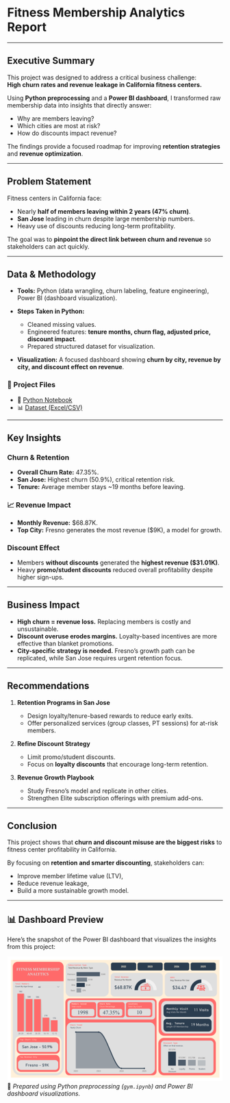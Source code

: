 # Fitness Membership Analytics Report  

---

## Executive Summary  
This project was designed to address a critical business challenge:  
**High churn rates and revenue leakage in California fitness centers.**  

Using **Python preprocessing** and a **Power BI dashboard**, I transformed raw membership data into insights that directly answer:  
- Why are members leaving?  
- Which cities are most at risk?  
- How do discounts impact revenue?  

The findings provide a focused roadmap for improving **retention strategies** and **revenue optimization**.  

---

## Problem Statement  
Fitness centers in California face:  
- Nearly **half of members leaving within 2 years (47% churn)**.  
- **San Jose** leading in churn despite large membership numbers.  
- Heavy use of discounts reducing long-term profitability.  

The goal was to **pinpoint the direct link between churn and revenue** so stakeholders can act quickly.  

---

## Data & Methodology  
- **Tools:** Python (data wrangling, churn labeling, feature engineering), Power BI (dashboard visualization).  
- **Steps Taken in Python:**  
  - Cleaned missing values.  
  - Engineered features: **tenure months, churn flag, adjusted price, discount impact**.  
  - Prepared structured dataset for visualization.  

- **Visualization:** A focused dashboard showing **churn by city, revenue by city, and discount effect on revenue**.  

### 📂 Project Files  
- 📘 [Python Notebook](preprocessing.ipynb) 
- 📊 [Dataset (Excel/CSV)](Fitness_Membership_Dataset.xlsx)

---

## Key Insights  

### Churn & Retention  
- **Overall Churn Rate:** 47.35%.  
- **San Jose:** Highest churn (50.9%), critical retention risk.  
- **Tenure:** Average member stays ~19 months before leaving.  

### 📈 Revenue Impact  
- **Monthly Revenue:** $68.87K.  
- **Top City:** Fresno generates the most revenue ($9K), a model for growth.  

### Discount Effect  
- Members **without discounts** generated the **highest revenue ($31.01K)**.  
- Heavy **promo/student discounts** reduced overall profitability despite higher sign-ups.  

---

## Business Impact  
- **High churn = revenue loss.** Replacing members is costly and unsustainable.  
- **Discount overuse erodes margins.** Loyalty-based incentives are more effective than blanket promotions.  
- **City-specific strategy is needed.** Fresno’s growth path can be replicated, while San Jose requires urgent retention focus.  

---

## Recommendations  
1. **Retention Programs in San Jose**  
   - Design loyalty/tenure-based rewards to reduce early exits.  
   - Offer personalized services (group classes, PT sessions) for at-risk members.  

2. **Refine Discount Strategy**  
   - Limit promo/student discounts.  
   - Focus on **loyalty discounts** that encourage long-term retention.  

3. **Revenue Growth Playbook**  
   - Study Fresno’s model and replicate in other cities.  
   - Strengthen Elite subscription offerings with premium add-ons.  

---

## Conclusion  
This project shows that **churn and discount misuse are the biggest risks** to fitness center profitability in California.  

By focusing on **retention and smarter discounting**, stakeholders can:  
- Improve member lifetime value (LTV),  
- Reduce revenue leakage,  
- Build a more sustainable growth model.  

---
## 📊 Dashboard Preview  

Here’s the snapshot of the Power BI dashboard that visualizes the insights from this project:

![Dashboard Screenshot](dashboard.png)
📌 *Prepared using Python preprocessing (`gym.ipynb`) and Power BI dashboard visualizations.*  
